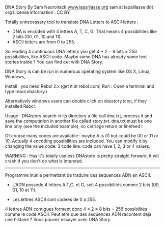 DNA Story
By Sam Neurohack
www.lapaillasse.org
sam at lapaillasse dot org
License information : CC BY

Totally unnecessary tool to translate DNA Letters to ASCII letters :

- DNA is encoded with 4 letters A, T, C, G. That means 4 possibilities like 2 bits (00, 01, 10 and 11).
- ASCII letters are from 0 to 255. 

So reading 4 continuous DNA letters you get 4 * 2 = 8 bits = 256 possibilities, like ASCII code. Maybe some DNA has already some text stories inside ? You can find out with DNA Story. 

DNA Story is can be run in numerous operating system like OS X, Linux, Windows,...

Install : you need Rebol 2.x (get it at rebol.com)
Run : Open a terminal and type rebol dnastory.r

Alternatively windows users can double click on dnastory icon, if they installed Rebol.

Usage : DNAstory search in its directory a file call dna.txt, process it and save the computation in another file called story.txt.
		dna.txt must be one line only (see the included example), no carriage return or linefeed !
		
Of course many codes are available : maybe A is 01 but could be 00 or 11 or 10. Actually 4 encoding possibilities are included. You can modify it by changing the value code: 3 code line. code can have 1, 2, 3 or 4 values.

WARNING : Has it's totally useless DNAstory is pretty straight forward, it will crash if you don't do what is intended.

------------------------------------------------------------------------

Programme inutile permettant de traduire des sequences ADN en ASCII.

- L'ADN possede 4 lettres A,T,C, et G, soit 4 possibilités comme 2  bits (00, 01, 10 et 11).

- Les lettres ASCII sont codees de 0 a 255.

4 lettres ADN contigues forment donc 4 * 2  = 8 bits = 256 possibilités comme le code ASCII. Peut etre que des sequences ADN racontent deja une histoire ? Vous pouvez essayer avec DNA Story.
